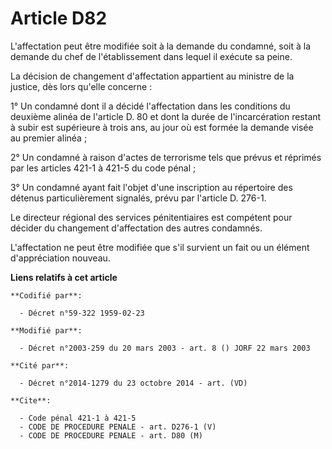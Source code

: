# Article D82

L'affectation peut être modifiée soit à la demande du condamné, soit à la demande du chef de l'établissement dans lequel il
exécute sa peine.

La décision de changement d'affectation appartient au ministre de la justice, dès lors qu'elle concerne :

1° Un condamné dont il a décidé l'affectation dans les conditions du deuxième alinéa de l'article D. 80 et dont la durée de
l'incarcération restant à subir est supérieure à trois ans, au jour où est formée la demande visée au premier alinéa ;

2° Un condamné à raison d'actes de terrorisme tels que prévus et réprimés par les articles 421-1 à 421-5 du code pénal ;

3° Un condamné ayant fait l'objet d'une inscription au répertoire des détenus particulièrement signalés, prévu par l'article
D. 276-1.

Le directeur régional des services pénitentiaires est compétent pour décider du changement d'affectation des autres
condamnés.

L'affectation ne peut être modifiée que s'il survient un fait ou un élément d'appréciation nouveau.

**Liens relatifs à cet article**

	**Codifié par**:

	  - Décret n°59-322 1959-02-23

	**Modifié par**:

	  - Décret n°2003-259 du 20 mars 2003 - art. 8 () JORF 22 mars 2003

	**Cité par**:

	  - Décret n°2014-1279 du 23 octobre 2014 - art. (VD)

	**Cite**:

	  - Code pénal 421-1 à 421-5
	  - CODE DE PROCEDURE PENALE - art. D276-1 (V)
	  - CODE DE PROCEDURE PENALE - art. D80 (M)
